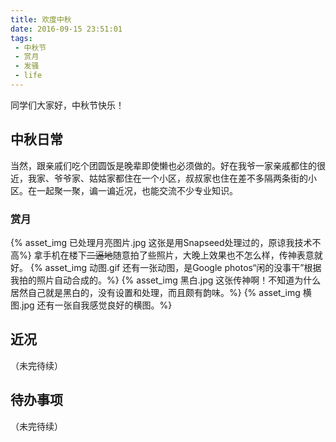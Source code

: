 ```yaml
---
title: 欢度中秋
date: 2016-09-15 23:51:01
tags:
 - 中秋节
 - 赏月
 - 发骚
 - life
---
```


同学们大家好，中秋节快乐！

<!-- more -->
## 中秋日常
当然，跟亲戚们吃个团圆饭是晚辈即使懒也必须做的。好在我爷一家亲戚都住的很近，我家、爷爷家、姑姑家都住在一个小区，叔叔家也住在差不多隔两条街的小区。在一起聚一聚，谝一谝近况，也能交流不少专业知识。
### 赏月
{% asset_img 已处理月亮图片.jpg 这张是用Snapseed处理过的，原谅我技术不高%}
拿手机在楼下~~二逼地~~随意拍了些照片，大晚上效果也不怎么样，传神表意就好。
{% asset_img 动图.gif 还有一张动图，是Google photos“闲的没事干”根据我拍的照片自动合成的。%}
{% asset_img 黑白.jpg 这张传神啊！不知道为什么居然自己就是黑白的，没有设置和处理，而且颇有韵味。%}
{% asset_img 横图.jpg 还有一张自我感觉良好的横图。%}
## 近况
（未完待续）
## 待办事项
（未完待续）
